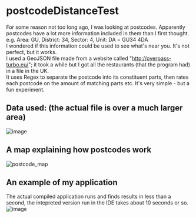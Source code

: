 # postcodeDistanceTest
For some reason not too long ago, I was looking at postcodes. Apparently postcodes have a lot more information included in them than I first thought.  
e.g. Area: GU, District: 34, Sector: 4, Unit: DA = GU34 4DA  
I wondered if this information could be used to see what's near you. It's not perfect, but it works.  
I used a GeoJSON file made from a website called "http://overpass-turbo.eu/"; it took a while but I got all the restaurants (that the program had) in a file in the UK.  
It uses Regex to separate the postcode into its constituent parts, then rates each postcode on the amount of matching parts etc. It's very simple - but a fun experiment.  

## Data used: (the actual file is over a much larger area)  
![image](https://user-images.githubusercontent.com/43852724/116799002-1a4a9a80-aaed-11eb-8fc2-f17955841860.png)  

## A map explaining how postcodes work  
![postcode_map](https://user-images.githubusercontent.com/43852724/116798964-ac9e6e80-aaec-11eb-9e38-4eb3789144b7.png)  

## An example of my application  
The actual compiled application runs and finds results in less than a second, the intepreted version run in the IDE takes about 10 seconds or so.
![image](https://user-images.githubusercontent.com/43852724/116799044-8200e580-aaed-11eb-96fa-f88459f4902f.png)
